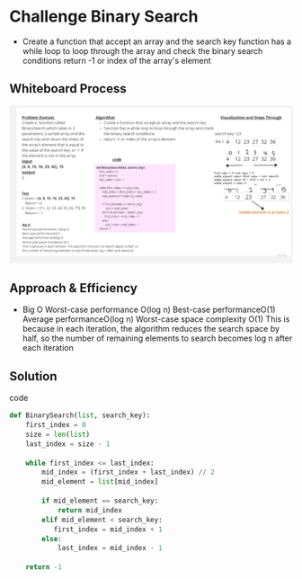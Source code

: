 # Challenge Binary Search
 * Create a function that accept an array and the search key
function has a while loop to loop through the array and check the binary search conditions
return -1 or index of the array's element
## Whiteboard Process
<!-- Embedded whiteboard image -->

![whitboard](./assets/Untitled.jpg)
## Approach & Efficiency
<!-- What approach did you take? Why? What is the Big O space/time for this approach? -->
* Big O 
Worst-case performance  O(log n)
Best-case performanceO(1)
Average performanceO(log n)
Worst-case space complexity O(1)
This is because in each iteration, the algorithm reduces the search space by half, so the number of remaining elements to search becomes log n after each iteration
## Solution
<!-- Show how to run your code, and examples of it in action -->

code 
```python
def BinarySearch(list, search_key):
    first_index = 0
    size = len(list)
    last_index = size - 1
    
    while first_index <= last_index:
        mid_index = (first_index + last_index) // 2
        mid_element = list[mid_index]
        
        if mid_element == search_key:
            return mid_index
        elif mid_element < search_key:
           first_index = mid_index + 1
        else:
            last_index = mid_index - 1

    return -1
  
```
